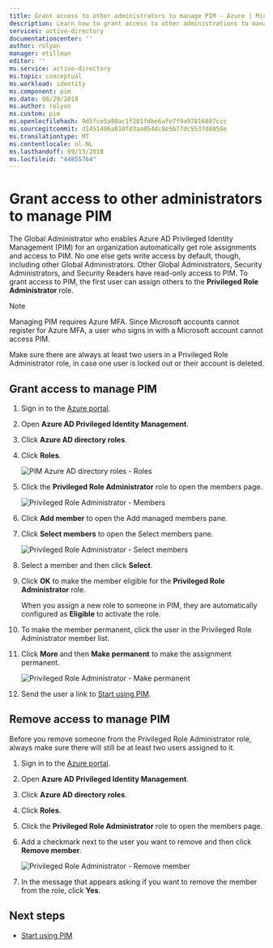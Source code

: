 ```yaml
---
title: Grant access to other administrators to manage PIM - Azure | Microsoft Docs
description: Learn how to grant access to other administrations to manage Azure AD Privileged Identity Management (PIM).
services: active-directory
documentationcenter: ''
author: rolyon
manager: mtillman
editor: ''
ms.service: active-directory
ms.topic: conceptual
ms.workload: identity
ms.component: pim
ms.date: 08/29/2018
ms.author: rolyon
ms.custom: pim
ms.openlocfilehash: 9d5fce5a80ac1f281fdbe6afe7f9a97816807ccc
ms.sourcegitcommit: d1451406a010fd3aa854dc8e5b77dc5537d8050e
ms.translationtype: MT
ms.contentlocale: nl-NL
ms.lasthandoff: 09/13/2018
ms.locfileid: "44855764"
---
```

# <a name="grant-access-to-other-administrators-to-manage-pim"></a>Grant access to other administrators to manage PIM

The Global Administrator who enables Azure AD Privileged Identity Management (PIM) for an organization automatically get role assignments and access to PIM. No one else gets write access by default, though, including other Global Administrators. Other Global Administrators, Security Administrators, and Security Readers have read-only access to PIM. To grant access to PIM, the first user can assign others to the **Privileged Role Administrator** role.

> [!NOTE]
> Managing PIM requires Azure MFA. Since Microsoft accounts cannot register for Azure MFA, a user who signs in with a Microsoft account cannot access PIM.

Make sure there are always at least two users in a Privileged Role Administrator role, in case one user is locked out or their account is deleted.

## <a name="grant-access-to-manage-pim"></a>Grant access to manage PIM

1. Sign in to the [Azure portal](https://portal.azure.com/).

1. Open **Azure AD Privileged Identity Management**.

1. Click **Azure AD directory roles**.

1. Click **Roles**.

    ![PIM Azure AD directory roles - Roles](./media/pim-how-to-give-access-to-pim/pim-directory-roles-roles.png)

1. Click the **Privileged Role Administrator** role to open the members page.

    ![Privileged Role Administrator - Members](./media/pim-how-to-give-access-to-pim/pim-pra-members.png)

1. Click **Add member**  to open the Add managed members pane.

1. Click **Select members** to open the Select members pane.

    ![Privileged Role Administrator - Select members](./media/pim-how-to-give-access-to-pim/pim-pra-select-members.png)

1. Select a member and then click **Select**.

1. Click **OK** to make the member eligible for the **Privileged Role Administrator** role.

    When you assign a new role to someone in PIM, they are automatically configured as **Eligible** to activate the role.

1. To make the member permanent, click the user in the Privileged Role Administrator member list.

1. Click **More** and then **Make permanent** to make the assignment permanent.

    ![Privileged Role Administrator - Make permanent](./media/pim-how-to-give-access-to-pim/pim-pra-make-permanent.png)

1. Send the user a link to [Start using PIM](pim-getting-started.md).

## <a name="remove-access-to-manage-pim"></a>Remove access to manage PIM

Before you remove someone from the Privileged Role Administrator role, always make sure there will still be at least two users assigned to it.

1. Sign in to the [Azure portal](https://portal.azure.com/).

1. Open **Azure AD Privileged Identity Management**.

1. Click **Azure AD directory roles**.

1. Click **Roles**.

1. Click the **Privileged Role Administrator** role to open the members page.

1. Add a checkmark next to the user you want to remove and then click **Remove member**.

    ![Privileged Role Administrator - Remove member](./media/pim-how-to-give-access-to-pim/pim-pra-remove-member.png)

1. In the message that appears asking if you want to remove the member from the role, click **Yes**.

## <a name="next-steps"></a>Next steps

- [Start using PIM](pim-getting-started.md)